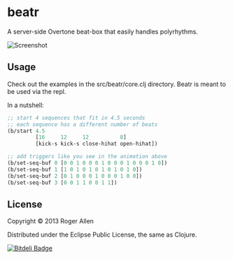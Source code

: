 # beatr

A server-side Overtone beat-box that easily handles polyrhythms.

![Screenshot](https://github.com/rogerallen/beatr/raw/master/beatr-anim.gif)

## Usage

Check out the examples in the src/beatr/core.clj directory.  Beatr is meant to be used via the repl.

In a nutshell:

```clj
;; start 4 sequences that fit in 4.5 seconds
;; each sequence has a different number of beats
(b/start 4.5
         [16     12     12          8]
         [kick-s kick-s close-hihat open-hihat])

;; add triggers like you see in the animation above
(b/set-seq-buf 0 [0 0 1 0 0 0 1 0 0 0 1 0 0 0 1 0])
(b/set-seq-buf 1 [1 0 1 0 1 0 1 0 1 0 1 0])
(b/set-seq-buf 2 [0 1 0 0 0 1 0 0 0 1 0 0])
(b/set-seq-buf 3 [0 0 1 1 0 0 1 1])
```

## License

Copyright © 2013 Roger Allen

Distributed under the Eclipse Public License, the same as Clojure.


[![Bitdeli Badge](https://d2weczhvl823v0.cloudfront.net/rogerallen/beatr/trend.png)](https://bitdeli.com/free "Bitdeli Badge")
